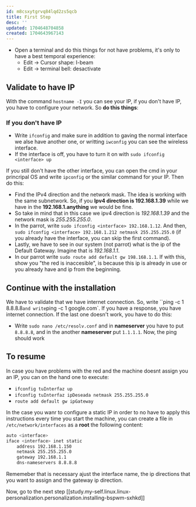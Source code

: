 ```yaml
---
id: m8csxytgrvq84lqd2zs5qcb
title: First Step
desc: ''
updated: 1704648704858
created: 1704643967143
---
```


- Open a terminal and do this things for not have problems, it's only to have a best temporal experience:
  - Edit → Cursor shape: I-beam 
  - Edit -> terminal bell: desactivate

## Validate to have IP

With the command `hostname -I` you can see your IP, if you don't have IP, you have to configure your network. So **do this things**:

### If you don't have IP

- Write `ifconfig` and make sure in addition to gaving the normal interface we alse have another one, or writting `iwconfig` you can see the wireless interface.
- If the interface is off, you have to turn it on with `sudo ifconfig <interface> up`

If you still don't have the other interface, you can open the cmd in your princripal OS and write `ipconfig` or the similar command for your IP. Then do this:
- Find the IPv4 direction and the network mask. The idea is working with the same subnetwork. So, if you **Ipv4 direction is 192.168.1.39** while we have in the **192.168.1.anything** we would be fine.
- So take in mind that in this case we ipv4 direction is _192.168.1.39_ and the network mask is _255.255.255.0_.
- In the parrot, write `sudo ifconfig <interface> 192.168.1.12`. And then, `sudo ifconfig <interface> 192.168.1.212 netmask 255.255.255.0` (if you already have the interface, you can skip the first command).
- Lastly, we have to see in our system (not parrot) what is the ip of the Default Gateway. Imagine that is _192.168.1.1_.
- In our parrot write `sudo route add default gw 198.168.1.1`. If with this, show you "the red is inaccesible", is because this ip is already in use or you already have and ip from the beginning.

## Continue with the installation

We have to validate that we have internet connection. So, write ``ping -c 1 8.8.8.8` and write `ping -c 1 google.com`. If you have a response, you have internet connection. If the last one doesn't work, you have to do this:

- Write `sudo nano /etc/resolv.conf` and in **nameserver** you have to put `8.8.8.8`, and in the another **nameserver** put `1.1.1.1`. Now, the ping should work

## To resume
In case you have problems with the red and the machine doesnt assign you an IP, you can on the hand one to execute:
- `ifconfig tuInterfaz up`
- `ifconfig tuInterfaz ipDeseada netmask 255.255.255.0`
- `route add default gw ipGateway`

In the case you wanr to configure a static IP in order to no have to apply this instructions every time you start the machine, you can create a file in `/etc/network/interfaces` as a **root** the following content:

  ```bash
  auto <interface>
  iface <interface> inet static
      address 192.168.1.150
      netmask 255.255.255.0
      gateway 192.168.1.1
      dns-nameservers 8.8.8.8
  ```
  Rememeber that is necessary ajust the interface name, the ip directions that you want to assign and the gateway ip direction.

Now, go to the next step [[study.my-self.linux.linux-personalization.personalization.installing-bspwm-sxhkd]]

